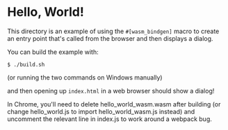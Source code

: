# Hello, World!

This directory is an example of using the `#[wasm_bindgen]` macro to create an
entry point that's called from the browser and then displays a dialog.

You can build the example with:

```
$ ./build.sh
```

(or running the two commands on Windows manually)

and then opening up `index.html` in a web browser should show a dialog!

In Chrome, you'll need to delete hello_world_wasm.wasm after building (or
change hello_world.js to import hello_world_wasm.js instead) and uncomment the
relevant line in index.js to work around a webpack bug.
